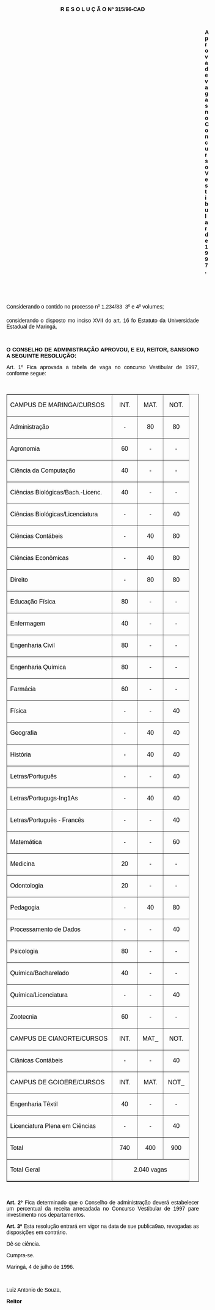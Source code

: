 <BODY TEXT="#000000">

<B><FONT FACE="Arial"><P ALIGN="CENTER">R E S O L U &Ccedil; &Atilde; O Nº 315/96-CAD</P>
</B><P ALIGN="JUSTIFY"></P>
<P ALIGN="JUSTIFY">&nbsp;</P><DIR>
<DIR>
<DIR>
<DIR>
<DIR>
<DIR>
<DIR>
<DIR>
<DIR>
<DIR>
<DIR>
<DIR>
<DIR>

<B><P ALIGN="JUSTIFY">Aprova de vagas no Concurso Vestibular de 1997.</P>
</B><P ALIGN="JUSTIFY"></P>
<P ALIGN="JUSTIFY">&nbsp;</P>
<P ALIGN="JUSTIFY">&nbsp;</P></DIR>
</DIR>
</DIR>
</DIR>
</DIR>
</DIR>
</DIR>
</DIR>
</DIR>
</DIR>
</DIR>
</DIR>
</DIR>

<P ALIGN="JUSTIFY">&#9;Considerando o contido no processo nº 1.234/83  3º e 4º volumes;</P>
<P ALIGN="JUSTIFY">&#9;considerando o disposto mo inciso XVII do art. 16 fo Estatuto da Universidade Estadual de Maring&aacute;,</P>
<P ALIGN="JUSTIFY"></P>
<P ALIGN="JUSTIFY">&nbsp;</P>
<P ALIGN="JUSTIFY">&#9;<B>O CONSELHO DE ADMINISTRA&Ccedil;&Atilde;O APROVOU, E EU, REITOR, SANSIONO A SEGUINTE RESOLU&Ccedil;&Atilde;O:</P>
<P ALIGN="JUSTIFY"></P>
</B><P ALIGN="JUSTIFY">&#9;Art. 1º  Fica aprovada a tabela de vaga no concurso Vestibular de 1997, conforme segue:</P>
<P ALIGN="JUSTIFY"></P>
<P ALIGN="JUSTIFY">&nbsp;</P></FONT>
<TABLE BORDER CELLSPACING=1 WIDTH=609>
<TR><TD WIDTH="57%" VALIGN="TOP">
<FONT FACE="Arial"><P ALIGN="JUSTIFY">CAMPUS DE MARINGA/CURSOS</FONT></TD>
<TD WIDTH="14%" VALIGN="TOP">
<FONT FACE="Arial"><P ALIGN="CENTER">INT.</FONT></TD>
<TD WIDTH="14%" VALIGN="TOP">
<FONT FACE="Arial"><P ALIGN="CENTER">MAT.</FONT></TD>
<TD WIDTH="14%" VALIGN="TOP">
<FONT FACE="Arial"><P ALIGN="CENTER">NOT.</FONT></TD>
</TR>
<TR><TD WIDTH="57%" VALIGN="TOP">
<FONT FACE="Arial"><P ALIGN="JUSTIFY">Administra&ccedil;&atilde;o </FONT></TD>
<TD WIDTH="14%" VALIGN="TOP">
<FONT FACE="Arial"><P ALIGN="CENTER">-</FONT></TD>
<TD WIDTH="14%" VALIGN="TOP">
<FONT FACE="Arial"><P ALIGN="CENTER">80</FONT></TD>
<TD WIDTH="14%" VALIGN="TOP">
<FONT FACE="Arial"><P ALIGN="CENTER">80</FONT></TD>
</TR>
<TR><TD WIDTH="57%" VALIGN="TOP">
<FONT FACE="Arial"><P ALIGN="JUSTIFY">Agronomia </FONT></TD>
<TD WIDTH="14%" VALIGN="TOP">
<FONT FACE="Arial"><P ALIGN="CENTER">60</FONT></TD>
<TD WIDTH="14%" VALIGN="TOP">
<FONT FACE="Arial"><P ALIGN="CENTER">-</FONT></TD>
<TD WIDTH="14%" VALIGN="TOP">
<FONT FACE="Arial"><P ALIGN="CENTER">-</FONT></TD>
</TR>
<TR><TD WIDTH="57%" VALIGN="TOP">
<FONT FACE="Arial"><P ALIGN="JUSTIFY">Ci&ecirc;ncia da Computa&ccedil;&atilde;o</FONT></TD>
<TD WIDTH="14%" VALIGN="TOP">
<FONT FACE="Arial"><P ALIGN="CENTER">40</FONT></TD>
<TD WIDTH="14%" VALIGN="TOP">
<FONT FACE="Arial"><P ALIGN="CENTER">-</FONT></TD>
<TD WIDTH="14%" VALIGN="TOP">
<FONT FACE="Arial"><P ALIGN="CENTER">-</FONT></TD>
</TR>
<TR><TD WIDTH="57%" VALIGN="TOP">
<FONT FACE="Arial"><P ALIGN="JUSTIFY">Ci&ecirc;ncias Biol&oacute;gicas/Bach.-Licenc.</FONT></TD>
<TD WIDTH="14%" VALIGN="TOP">
<FONT FACE="Arial"><P ALIGN="CENTER">40</FONT></TD>
<TD WIDTH="14%" VALIGN="TOP">
<FONT FACE="Arial"><P ALIGN="CENTER">-</FONT></TD>
<TD WIDTH="14%" VALIGN="TOP">
<FONT FACE="Arial"><P ALIGN="CENTER">-</FONT></TD>
</TR>
<TR><TD WIDTH="57%" VALIGN="TOP">
<FONT FACE="Arial"><P ALIGN="JUSTIFY">Ci&ecirc;ncias Biol&oacute;gicas/Licenciatura</FONT></TD>
<TD WIDTH="14%" VALIGN="TOP">
<FONT FACE="Arial"><P ALIGN="CENTER">-</FONT></TD>
<TD WIDTH="14%" VALIGN="TOP">
<FONT FACE="Arial"><P ALIGN="CENTER">-</FONT></TD>
<TD WIDTH="14%" VALIGN="TOP">
<FONT FACE="Arial"><P ALIGN="CENTER">40</FONT></TD>
</TR>
<TR><TD WIDTH="57%" VALIGN="TOP">
<FONT FACE="Arial"><P ALIGN="JUSTIFY">Ci&ecirc;ncias Cont&aacute;beis </FONT></TD>
<TD WIDTH="14%" VALIGN="TOP">
<FONT FACE="Arial"><P ALIGN="CENTER">-</FONT></TD>
<TD WIDTH="14%" VALIGN="TOP">
<FONT FACE="Arial"><P ALIGN="CENTER">40</FONT></TD>
<TD WIDTH="14%" VALIGN="TOP">
<FONT FACE="Arial"><P ALIGN="CENTER">80</FONT></TD>
</TR>
<TR><TD WIDTH="57%" VALIGN="TOP">
<FONT FACE="Arial"><P ALIGN="JUSTIFY">Ci&ecirc;ncias Econ&ocirc;micas</FONT></TD>
<TD WIDTH="14%" VALIGN="TOP">
<FONT FACE="Arial"><P ALIGN="CENTER">-</FONT></TD>
<TD WIDTH="14%" VALIGN="TOP">
<FONT FACE="Arial"><P ALIGN="CENTER">40</FONT></TD>
<TD WIDTH="14%" VALIGN="TOP">
<FONT FACE="Arial"><P ALIGN="CENTER">80</FONT></TD>
</TR>
<TR><TD WIDTH="57%" VALIGN="TOP">
<FONT FACE="Arial"><P ALIGN="JUSTIFY">Direito </FONT></TD>
<TD WIDTH="14%" VALIGN="TOP">
<FONT FACE="Arial"><P ALIGN="CENTER">-</FONT></TD>
<TD WIDTH="14%" VALIGN="TOP">
<FONT FACE="Arial"><P ALIGN="CENTER">80</FONT></TD>
<TD WIDTH="14%" VALIGN="TOP">
<FONT FACE="Arial"><P ALIGN="CENTER">80</FONT></TD>
</TR>
<TR><TD WIDTH="57%" VALIGN="TOP">
<FONT FACE="Arial"><P ALIGN="JUSTIFY">Educa&ccedil;&atilde;o  F&iacute;sica</FONT></TD>
<TD WIDTH="14%" VALIGN="TOP">
<FONT FACE="Arial"><P ALIGN="CENTER">80</FONT></TD>
<TD WIDTH="14%" VALIGN="TOP">
<FONT FACE="Arial"><P ALIGN="CENTER">-</FONT></TD>
<TD WIDTH="14%" VALIGN="TOP">
<FONT FACE="Arial"><P ALIGN="CENTER">-</FONT></TD>
</TR>
<TR><TD WIDTH="57%" VALIGN="TOP">
<FONT FACE="Arial"><P ALIGN="JUSTIFY">Enfermagem </FONT></TD>
<TD WIDTH="14%" VALIGN="TOP">
<FONT FACE="Arial"><P ALIGN="CENTER">40</FONT></TD>
<TD WIDTH="14%" VALIGN="TOP">
<FONT FACE="Arial"><P ALIGN="CENTER">-</FONT></TD>
<TD WIDTH="14%" VALIGN="TOP">
<FONT FACE="Arial"><P ALIGN="CENTER">-</FONT></TD>
</TR>
<TR><TD WIDTH="57%" VALIGN="TOP">
<FONT FACE="Arial"><P ALIGN="JUSTIFY">Engenharia Civil</FONT></TD>
<TD WIDTH="14%" VALIGN="TOP">
<FONT FACE="Arial"><P ALIGN="CENTER">80</FONT></TD>
<TD WIDTH="14%" VALIGN="TOP">
<FONT FACE="Arial"><P ALIGN="CENTER">-</FONT></TD>
<TD WIDTH="14%" VALIGN="TOP">
<FONT FACE="Arial"><P ALIGN="CENTER">-</FONT></TD>
</TR>
<TR><TD WIDTH="57%" VALIGN="TOP">
<FONT FACE="Arial"><P ALIGN="JUSTIFY">Engenharia Qu&iacute;mica</FONT></TD>
<TD WIDTH="14%" VALIGN="TOP">
<FONT FACE="Arial"><P ALIGN="CENTER">80</FONT></TD>
<TD WIDTH="14%" VALIGN="TOP">
<FONT FACE="Arial"><P ALIGN="CENTER">-</FONT></TD>
<TD WIDTH="14%" VALIGN="TOP">
<FONT FACE="Arial"><P ALIGN="CENTER">-</FONT></TD>
</TR>
<TR><TD WIDTH="57%" VALIGN="TOP">
<FONT FACE="Arial"><P ALIGN="JUSTIFY">Farm&aacute;cia </FONT></TD>
<TD WIDTH="14%" VALIGN="TOP">
<FONT FACE="Arial"><P ALIGN="CENTER">60</FONT></TD>
<TD WIDTH="14%" VALIGN="TOP">
<FONT FACE="Arial"><P ALIGN="CENTER">-</FONT></TD>
<TD WIDTH="14%" VALIGN="TOP">
<FONT FACE="Arial"><P ALIGN="CENTER">-</FONT></TD>
</TR>
<TR><TD WIDTH="57%" VALIGN="TOP">
<FONT FACE="Arial"><P ALIGN="JUSTIFY">F&iacute;sica</FONT></TD>
<TD WIDTH="14%" VALIGN="TOP">
<FONT FACE="Arial"><P ALIGN="CENTER">-</FONT></TD>
<TD WIDTH="14%" VALIGN="TOP">
<FONT FACE="Arial"><P ALIGN="CENTER">-</FONT></TD>
<TD WIDTH="14%" VALIGN="TOP">
<FONT FACE="Arial"><P ALIGN="CENTER">40</FONT></TD>
</TR>
<TR><TD WIDTH="57%" VALIGN="TOP">
<FONT FACE="Arial"><P ALIGN="JUSTIFY">Geografia</FONT></TD>
<TD WIDTH="14%" VALIGN="TOP">
<FONT FACE="Arial"><P ALIGN="CENTER">-</FONT></TD>
<TD WIDTH="14%" VALIGN="TOP">
<FONT FACE="Arial"><P ALIGN="CENTER">40</FONT></TD>
<TD WIDTH="14%" VALIGN="TOP">
<FONT FACE="Arial"><P ALIGN="CENTER">40</FONT></TD>
</TR>
<TR><TD WIDTH="57%" VALIGN="TOP">
<FONT FACE="Arial"><P ALIGN="JUSTIFY">Hist&oacute;ria</FONT></TD>
<TD WIDTH="14%" VALIGN="TOP">
<FONT FACE="Arial"><P ALIGN="CENTER">-</FONT></TD>
<TD WIDTH="14%" VALIGN="TOP">
<FONT FACE="Arial"><P ALIGN="CENTER">40</FONT></TD>
<TD WIDTH="14%" VALIGN="TOP">
<FONT FACE="Arial"><P ALIGN="CENTER">40</FONT></TD>
</TR>
<TR><TD WIDTH="57%" VALIGN="TOP">
<FONT FACE="Arial"><P ALIGN="JUSTIFY">Letras/Portugu&ecirc;s</FONT></TD>
<TD WIDTH="14%" VALIGN="TOP">
<FONT FACE="Arial"><P ALIGN="CENTER">-</FONT></TD>
<TD WIDTH="14%" VALIGN="TOP">
<FONT FACE="Arial"><P ALIGN="CENTER">-</FONT></TD>
<TD WIDTH="14%" VALIGN="TOP">
<FONT FACE="Arial"><P ALIGN="CENTER">40</FONT></TD>
</TR>
<TR><TD WIDTH="57%" VALIGN="TOP">
<FONT FACE="Arial"><P ALIGN="JUSTIFY">Letras/Portugugs-Ing1As</FONT></TD>
<TD WIDTH="14%" VALIGN="TOP">
<FONT FACE="Arial"><P ALIGN="CENTER">-</FONT></TD>
<TD WIDTH="14%" VALIGN="TOP">
<FONT FACE="Arial"><P ALIGN="CENTER">40</FONT></TD>
<TD WIDTH="14%" VALIGN="TOP">
<FONT FACE="Arial"><P ALIGN="CENTER">40</FONT></TD>
</TR>
<TR><TD WIDTH="57%" VALIGN="TOP">
<FONT FACE="Arial"><P ALIGN="JUSTIFY">Letras/Portugu&ecirc;s - Franc&ecirc;s</FONT></TD>
<TD WIDTH="14%" VALIGN="TOP">
<FONT FACE="Arial"><P ALIGN="CENTER">-</FONT></TD>
<TD WIDTH="14%" VALIGN="TOP">
<FONT FACE="Arial"><P ALIGN="CENTER">-</FONT></TD>
<TD WIDTH="14%" VALIGN="TOP">
<FONT FACE="Arial"><P ALIGN="CENTER">40</FONT></TD>
</TR>
<TR><TD WIDTH="57%" VALIGN="TOP">
<FONT FACE="Arial"><P ALIGN="JUSTIFY">Matem&aacute;tica </FONT></TD>
<TD WIDTH="14%" VALIGN="TOP">
<FONT FACE="Arial"><P ALIGN="CENTER">-</FONT></TD>
<TD WIDTH="14%" VALIGN="TOP">
<FONT FACE="Arial"><P ALIGN="CENTER">-</FONT></TD>
<TD WIDTH="14%" VALIGN="TOP">
<FONT FACE="Arial"><P ALIGN="CENTER">60</FONT></TD>
</TR>
<TR><TD WIDTH="57%" VALIGN="TOP">
<FONT FACE="Arial"><P ALIGN="JUSTIFY">Medicina</FONT></TD>
<TD WIDTH="14%" VALIGN="TOP">
<FONT FACE="Arial"><P ALIGN="CENTER">20</FONT></TD>
<TD WIDTH="14%" VALIGN="TOP">
<FONT FACE="Arial"><P ALIGN="CENTER">-</FONT></TD>
<TD WIDTH="14%" VALIGN="TOP">
<FONT FACE="Arial"><P ALIGN="CENTER">-</FONT></TD>
</TR>
<TR><TD WIDTH="57%" VALIGN="TOP">
<FONT FACE="Arial"><P ALIGN="JUSTIFY">Odontologia</FONT></TD>
<TD WIDTH="14%" VALIGN="TOP">
<FONT FACE="Arial"><P ALIGN="CENTER">20</FONT></TD>
<TD WIDTH="14%" VALIGN="TOP">
<FONT FACE="Arial"><P ALIGN="CENTER">-</FONT></TD>
<TD WIDTH="14%" VALIGN="TOP">
<FONT FACE="Arial"><P ALIGN="CENTER">-</FONT></TD>
</TR>
<TR><TD WIDTH="57%" VALIGN="TOP">
<FONT FACE="Arial"><P ALIGN="JUSTIFY">Pedagogia</FONT></TD>
<TD WIDTH="14%" VALIGN="TOP">
<FONT FACE="Arial"><P ALIGN="CENTER">-</FONT></TD>
<TD WIDTH="14%" VALIGN="TOP">
<FONT FACE="Arial"><P ALIGN="CENTER">40</FONT></TD>
<TD WIDTH="14%" VALIGN="TOP">
<FONT FACE="Arial"><P ALIGN="CENTER">80</FONT></TD>
</TR>
<TR><TD WIDTH="57%" VALIGN="TOP">
<FONT FACE="Arial"><P ALIGN="JUSTIFY">Processamento de Dados</FONT></TD>
<TD WIDTH="14%" VALIGN="TOP">
<FONT FACE="Arial"><P ALIGN="CENTER">-</FONT></TD>
<TD WIDTH="14%" VALIGN="TOP">
<FONT FACE="Arial"><P ALIGN="CENTER">-</FONT></TD>
<TD WIDTH="14%" VALIGN="TOP">
<FONT FACE="Arial"><P ALIGN="CENTER">40</FONT></TD>
</TR>
<TR><TD WIDTH="57%" VALIGN="TOP">
<FONT FACE="Arial"><P ALIGN="JUSTIFY">Psicologia</FONT></TD>
<TD WIDTH="14%" VALIGN="TOP">
<FONT FACE="Arial"><P ALIGN="CENTER">80</FONT></TD>
<TD WIDTH="14%" VALIGN="TOP">
<FONT FACE="Arial"><P ALIGN="CENTER">-</FONT></TD>
<TD WIDTH="14%" VALIGN="TOP">
<FONT FACE="Arial"><P ALIGN="CENTER">-</FONT></TD>
</TR>
<TR><TD WIDTH="57%" VALIGN="TOP">
<FONT FACE="Arial"><P ALIGN="JUSTIFY">Qu&iacute;mica/Bacharelado</FONT></TD>
<TD WIDTH="14%" VALIGN="TOP">
<FONT FACE="Arial"><P ALIGN="CENTER">40</FONT></TD>
<TD WIDTH="14%" VALIGN="TOP">
<FONT FACE="Arial"><P ALIGN="CENTER">-</FONT></TD>
<TD WIDTH="14%" VALIGN="TOP">
<FONT FACE="Arial"><P ALIGN="CENTER">-</FONT></TD>
</TR>
<TR><TD WIDTH="57%" VALIGN="TOP">
<FONT FACE="Arial"><P ALIGN="JUSTIFY">Qu&iacute;mica/Licenciatura</FONT></TD>
<TD WIDTH="14%" VALIGN="TOP">
<FONT FACE="Arial"><P ALIGN="CENTER">-</FONT></TD>
<TD WIDTH="14%" VALIGN="TOP">
<FONT FACE="Arial"><P ALIGN="CENTER">-</FONT></TD>
<TD WIDTH="14%" VALIGN="TOP">
<FONT FACE="Arial"><P ALIGN="CENTER">40</FONT></TD>
</TR>
<TR><TD WIDTH="57%" VALIGN="TOP">
<FONT FACE="Arial"><P ALIGN="JUSTIFY">Zootecnia</FONT></TD>
<TD WIDTH="14%" VALIGN="TOP">
<FONT FACE="Arial"><P ALIGN="CENTER">60</FONT></TD>
<TD WIDTH="14%" VALIGN="TOP">
<FONT FACE="Arial"><P ALIGN="CENTER">-</FONT></TD>
<TD WIDTH="14%" VALIGN="TOP">
<FONT FACE="Arial"><P ALIGN="CENTER">-</FONT></TD>
</TR>
<TR><TD WIDTH="57%" VALIGN="TOP">
<FONT FACE="Arial"><P ALIGN="JUSTIFY">CAMPUS DE CIANORTE/CURSOS</FONT></TD>
<TD WIDTH="14%" VALIGN="TOP">
<FONT FACE="Arial"><P ALIGN="CENTER">INT.</FONT></TD>
<TD WIDTH="14%" VALIGN="TOP">
<FONT FACE="Arial"><P ALIGN="CENTER">MAT_</FONT></TD>
<TD WIDTH="14%" VALIGN="TOP">
<FONT FACE="Arial"><P ALIGN="CENTER">NOT.</FONT></TD>
</TR>
<TR><TD WIDTH="57%" VALIGN="TOP">
<FONT FACE="Arial"><P ALIGN="JUSTIFY">Ci&acirc;nicas  Cont&aacute;beis</FONT></TD>
<TD WIDTH="14%" VALIGN="TOP">
<FONT FACE="Arial"><P ALIGN="CENTER">-</FONT></TD>
<TD WIDTH="14%" VALIGN="TOP">
<FONT FACE="Arial"><P ALIGN="CENTER">-</FONT></TD>
<TD WIDTH="14%" VALIGN="TOP">
<FONT FACE="Arial"><P ALIGN="CENTER">40</FONT></TD>
</TR>
<TR><TD WIDTH="57%" VALIGN="TOP">
<FONT FACE="Arial"><P ALIGN="JUSTIFY">CAMPUS DE GOIOERE/CURSOS</FONT></TD>
<TD WIDTH="14%" VALIGN="TOP">
<FONT FACE="Arial"><P ALIGN="CENTER">INT.</FONT></TD>
<TD WIDTH="14%" VALIGN="TOP">
<FONT FACE="Arial"><P ALIGN="CENTER">MAT.</FONT></TD>
<TD WIDTH="14%" VALIGN="TOP">
<FONT FACE="Arial"><P ALIGN="CENTER">NOT_</FONT></TD>
</TR>
<TR><TD WIDTH="57%" VALIGN="TOP">
<FONT FACE="Arial"><P ALIGN="JUSTIFY">Engenharia T&ecirc;xtil</FONT></TD>
<TD WIDTH="14%" VALIGN="TOP">
<FONT FACE="Arial"><P ALIGN="CENTER">40</FONT></TD>
<TD WIDTH="14%" VALIGN="TOP">
<FONT FACE="Arial"><P ALIGN="CENTER">-</FONT></TD>
<TD WIDTH="14%" VALIGN="TOP">
<FONT FACE="Arial"><P ALIGN="CENTER">-</FONT></TD>
</TR>
<TR><TD WIDTH="57%" VALIGN="TOP">
<FONT FACE="Arial"><P ALIGN="JUSTIFY">Licenciatura Plena em Ci&ecirc;ncias</FONT></TD>
<TD WIDTH="14%" VALIGN="TOP">
<FONT FACE="Arial"><P ALIGN="CENTER">-</FONT></TD>
<TD WIDTH="14%" VALIGN="TOP">
<FONT FACE="Arial"><P ALIGN="CENTER">-</FONT></TD>
<TD WIDTH="14%" VALIGN="TOP">
<FONT FACE="Arial"><P ALIGN="CENTER">40</FONT></TD>
</TR>
<TR><TD WIDTH="57%" VALIGN="TOP">
<FONT FACE="Arial"><P ALIGN="JUSTIFY">Total</FONT></TD>
<TD WIDTH="14%" VALIGN="TOP">
<FONT FACE="Arial"><P ALIGN="CENTER">740</FONT></TD>
<TD WIDTH="14%" VALIGN="TOP">
<FONT FACE="Arial"><P ALIGN="CENTER">400</FONT></TD>
<TD WIDTH="14%" VALIGN="TOP">
<FONT FACE="Arial"><P ALIGN="CENTER">900</FONT></TD>
</TR>
<TR><TD WIDTH="57%" VALIGN="TOP">
<FONT FACE="Arial"><P ALIGN="JUSTIFY">Total Geral</FONT></TD>
<TD WIDTH="43%" VALIGN="TOP" COLSPAN=3>
<FONT FACE="Arial"><P ALIGN="CENTER">2.040 vagas</FONT></TD>
</TR>
</TABLE>

<FONT FACE="Arial"><P ALIGN="JUSTIFY"></P>
<P ALIGN="JUSTIFY">&nbsp;</P>
<B><P ALIGN="JUSTIFY">Art. 2º</B> Fica determinado que o Conselho de administra&ccedil;&atilde;o dever&aacute; estabelecer um percentual da receita arrecadada no Concurso Vestibular de 1997 pare investimento nos departamentos.</P>
<B><P ALIGN="JUSTIFY">Art. 3º</B> Esta resolu&ccedil;&atilde;o entrar&aacute; em vigor na data de sue publica9ao, revogadas as disposi&ccedil;&otilde;es em contr&aacute;rio. </P>
<P ALIGN="JUSTIFY">D&ecirc;-se ci&ecirc;ncia.</P>
<P ALIGN="JUSTIFY">Cumpra-se.</P>
<P ALIGN="JUSTIFY">Maring&aacute;, 4 de julho de 1996.</P>
<P ALIGN="JUSTIFY"></P>
<P ALIGN="JUSTIFY">&nbsp;</P>
<P ALIGN="JUSTIFY">Luiz Antonio de Souza,</P>
<B><P ALIGN="JUSTIFY">Reitor </P></B></FONT></BODY>
